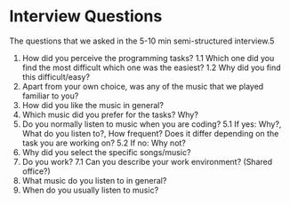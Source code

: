 # Interview Questions

The questions that we asked in the 5-10 min semi-structured interview.5

1. How did you perceive the programming tasks?
    1.1 Which one did you find the most difficult which one was the easiest?
    1.2 Why did you find this difficult/easy?
2. Apart from your own choice, was any of the music that we played familiar to you?
3. How did you like the music in general?
4. Which music did you prefer for the tasks? Why?
5. Do you normally listen to music when you are coding?
    5.1 If yes: Why?, What do you listen to?, How frequent? Does it differ depending on the task you are working on?
    5.2 If no: Why not?
6. Why did you select the specific songs/music?
7. Do you work?
    7.1 Can you describe your work environment? (Shared office?)
8. What music do you listen to in general?
9. When do you usually listen to music?
